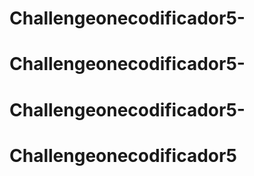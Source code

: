 # Challengeonecodificador5-
# Challengeonecodificador5-
# Challengeonecodificador5-
# Challengeonecodificador5
